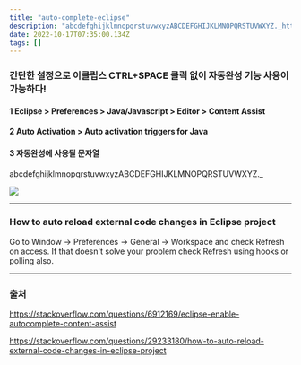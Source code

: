 ```yaml
---
title: "auto-complete-eclipse"
description: "abcdefghijklmnopqrstuvwxyzABCDEFGHIJKLMNOPQRSTUVWXYZ._https&#x3A;stackoverflow.comquestions6912169eclipse-enable-autocomplete-content-assist"
date: 2022-10-17T07:35:00.134Z
tags: []
---
```

### 간단한 설정으로 이클립스 CTRL+SPACE 클릭 없이 자동완성 기능 사용이 가능하다!

#### 1 Eclipse > Preferences > Java/Javascript > Editor > Content Assist
#### 2 Auto Activation > Auto activation triggers for Java
#### 3 자동완성에 사용될 문자열
abcdefghijklmnopqrstuvwxyzABCDEFGHIJKLMNOPQRSTUVWXYZ._

![](/velogimages/6ab07044-a984-44cb-b1b7-9818067bbf86-image.png)


----
### How to auto reload external code changes in Eclipse project
Go to Window -> Preferences -> General -> Workspace and check Refresh on access. If that doesn't solve your problem check Refresh using hooks or polling also.

---
### 출처
https://stackoverflow.com/questions/6912169/eclipse-enable-autocomplete-content-assist

https://stackoverflow.com/questions/29233180/how-to-auto-reload-external-code-changes-in-eclipse-project